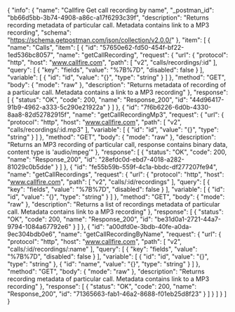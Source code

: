 {
  "info": {
    "name": "Callfire Get call recording by name",
    "_postman_id": "bb66d5bb-3b74-4908-a86c-a17f6293c39f",
    "description": "Returns recording metadata of particular call. Metadata contains link to a MP3 recording",
    "schema": "https://schema.getpostman.com/json/collection/v2.0.0/"
  },
  "item": [
    {
      "name": "Calls",
      "item": [
        {
          "id": "57650e62-fd50-454f-bf22-1ed536bc8057",
          "name": "getCallRecording",
          "request": {
            "url": {
              "protocol": "http",
              "host": "www.callfire.com",
              "path": [
                "v2",
                "calls/recordings/:id"
              ],
              "query": [
                {
                  "key": "fields",
                  "value": "%7B%7D",
                  "disabled": false
                }
              ],
              "variable": [
                {
                  "id": "id",
                  "value": "{}",
                  "type": "string"
                }
              ]
            },
            "method": "GET",
            "body": {
              "mode": "raw"
            },
            "description": "Returns metadata of recording of a particular call. Metadata contains a link to a MP3 recording"
          },
          "response": [
            {
              "status": "OK",
              "code": 200,
              "name": "Response_200",
              "id": "44d96417-91b9-4962-a333-5c290e21922a"
            }
          ]
        },
        {
          "id": "7f6b6226-6d0b-4330-8aa8-82d52782915f",
          "name": "getCallRecordingMp3",
          "request": {
            "url": {
              "protocol": "http",
              "host": "www.callfire.com",
              "path": [
                "v2",
                "calls/recordings/:id.mp3"
              ],
              "variable": [
                {
                  "id": "id",
                  "value": "{}",
                  "type": "string"
                }
              ]
            },
            "method": "GET",
            "body": {
              "mode": "raw"
            },
            "description": "Returns an MP3 recording of particular call, response contains binary data, content type is 'audio/mpeg'"
          },
          "response": [
            {
              "status": "OK",
              "code": 200,
              "name": "Response_200",
              "id": "28efdc0d-ebd7-4018-a282-81029c0b5dde"
            }
          ]
        },
        {
          "id": "fe55b59b-559f-4c1a-bbdc-df277207fe94",
          "name": "getCallRecordings",
          "request": {
            "url": {
              "protocol": "http",
              "host": "www.callfire.com",
              "path": [
                "v2",
                "calls/:id/recordings"
              ],
              "query": [
                {
                  "key": "fields",
                  "value": "%7B%7D",
                  "disabled": false
                }
              ],
              "variable": [
                {
                  "id": "id",
                  "value": "{}",
                  "type": "string"
                }
              ]
            },
            "method": "GET",
            "body": {
              "mode": "raw"
            },
            "description": "Returns a list of recordings metadata of particular call. Metadata contains link to a MP3 recording"
          },
          "response": [
            {
              "status": "OK",
              "code": 200,
              "name": "Response_200",
              "id": "be31d0a1-2721-44a7-9794-1084a67792e6"
            }
          ]
        },
        {
          "id": "a00dfd0e-3bdb-40fe-a0da-9ec304bdb0e6",
          "name": "getCallRecordingByName",
          "request": {
            "url": {
              "protocol": "http",
              "host": "www.callfire.com",
              "path": [
                "v2",
                "calls/:id/recordings/:name"
              ],
              "query": [
                {
                  "key": "fields",
                  "value": "%7B%7D",
                  "disabled": false
                }
              ],
              "variable": [
                {
                  "id": "id",
                  "value": "{}",
                  "type": "string"
                },
                {
                  "id": "name",
                  "value": "{}",
                  "type": "string"
                }
              ]
            },
            "method": "GET",
            "body": {
              "mode": "raw"
            },
            "description": "Returns recording metadata of particular call. Metadata contains link to a MP3 recording"
          },
          "response": [
            {
              "status": "OK",
              "code": 200,
              "name": "Response_200",
              "id": "71365663-fab1-46a2-8688-f01eb25d8f23"
            }
          ]
        }
      ]
    }
  ]
}